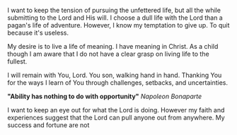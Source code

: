 I want to keep the tension of pursuing the unfettered life, but all the while submitting to the Lord and His will. I choose a dull life with the Lord than a pagan's life of adventure. However, I know my temptation to give up. To quit because it's useless. 

My desire is to live a life of meaning. I have meaning in Christ. As a child though I am aware that I do not have a clear grasp on living life to the fullest. 

I will remain with You, Lord. You son, walking hand in hand. Thanking You for the ways I learn of You through challenges, setbacks, and uncertainties. 

**"Ability has nothing to do with opportunity"** _Napoleon Bonaparte_

I want to keep an eye out for what the Lord is doing. However my faith and experiences suggest that the Lord can pull anyone out from anywhere. My success and fortune are not 


